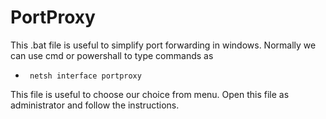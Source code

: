 # PortProxy

This .bat file is useful to simplify port forwarding in windows. Normally we can use cmd or powershall to type commands as 
+      netsh interface portproxy 
This file is useful to choose our choice from menu. Open this file as administrator and follow the instructions.

